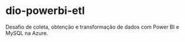 # dio-powerbi-etl
Desafio de coleta, obtenção e transformação de dados com Power BI e MySQL na Azure.
